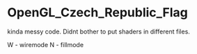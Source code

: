 # OpenGL_Czech_Republic_Flag

kinda messy code. Didnt bother to put shaders in different files.

W - wiremode
N - fillmode
